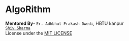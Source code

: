 # AlgoRithm
**Mentored By**- `Er. Adhbhut Prakash Dwedi`, HBTU kanpur<br>
[`Shiv Sharma`](https://Shiv-sharma-111.github.io)<br>
License under the [MIT LICENSE](https://github.com/Shiv-sharma-111/Calculator/blob/master/LICENSE)
